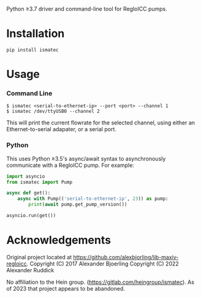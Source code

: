 Python ≥3.7 driver and command-line tool for RegloICC pumps.

Installation
============

```
pip install ismatec
```

Usage
=====

### Command Line

```
$ ismatec <serial-to-ethernet-ip> --port <port> --channel 1
$ ismatec /dev/ttyUSB0 --channel 2
```

This will print the current flowrate for the selected channel, using either an
Ethernet-to-serial adapater, or a serial port.

### Python

This uses Python ≥3.5's async/await syntax to asynchronously communicate with
a RegloICC pump. For example:

```python
import asyncio
from ismatec import Pump

async def get():
    async with Pump(('serial-to-ethernet-ip', 23)) as pump:
        print(await pump.get_pump_version())

asyncio.run(get())
```

Acknowledgements
================
Original project located at https://github.com/alexbjorling/lib-maxiv-regloicc.
Copyright (C) 2017 Alexander Bjoerling
Copyright (C) 2022 Alexander Ruddick

No affiliation to the Hein group.  (https://gitlab.com/heingroup/ismatec).
As of 2023 that project appears to be abandoned.
